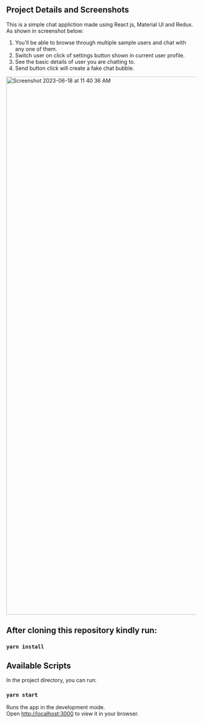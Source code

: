 ## Project Details and Screenshots
This is a simple chat appliction made using React js, Material UI and Redux.
As shown in screenshot below:
1. You'll be able to browse through multiple sample users and chat with any one of them.
2. Switch user on click of settings button shown in current user profile.
3. See the basic details of user you are chatting to.
4. Send button click will create a fake chat bubble.

<img width="1429" alt="Screenshot 2023-06-18 at 11 40 36 AM" src="https://github.com/singlamayank/quick-chat/assets/20686232/560461f1-9206-43ac-9fca-321e34c87a68">


## After cloning this repository kindly run:

### `yarn install`

## Available Scripts

In the project directory, you can run:

### `yarn start`

Runs the app in the development mode.\
Open [http://localhost:3000](http://localhost:3000) to view it in your browser.
